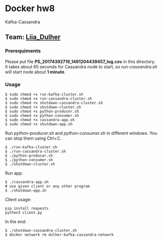 # Docker hw8
Kafka-Cassandra

## Team: [Liia_Dulher](https://github.com/LiiaDulher)

### Prerequiments
Please put file <b>PS_20174392719_1491204439457_log.csv</b> in this directory.<br>
It takes about 65 seconds for Cassandra node to start, so <i>run-cassandra.sh</i> will start node about <b>1 minute</b>.

### Usage
````
$ sudo chmod +x run-kafka-cluster.sh
$ sudo chmod +x run-cassandra-cluster.sh
$ sudo chmod +x shutdown-cassandra-cluster.sh
$ sudo chmod +x shutdown-cluster.sh
$ sudo chmod +x python-producer.sh
$ sudo chmod +x python-consumer.sh
$ sudo chmod +x cassandra-app.sh
$ sudo chmod +x shutdown-app.sh
````
Run <i>python-producer.sh</i> and <i>python-consumer.sh</i> in different windows. You can stop them using Ctrl+C.
````
$ ./run-kafka-cluster.sh
$ ./run-cassandra-cluster.sh
$ ./python-producer.sh
$ ./python-consumer.sh
$ ./shutdown-cluster.sh
````
Run app:
````
$ ./cassandra-app.sh
# use given client or any other program
$ ./shutdown-app.sh
````
Client usage:
````
pip install requests
python3 client.py
````
In the end:
````
$ ./shutdown-cassandra-cluster.sh
$ docker network rm dulher-kafka-cassandra-network
````
